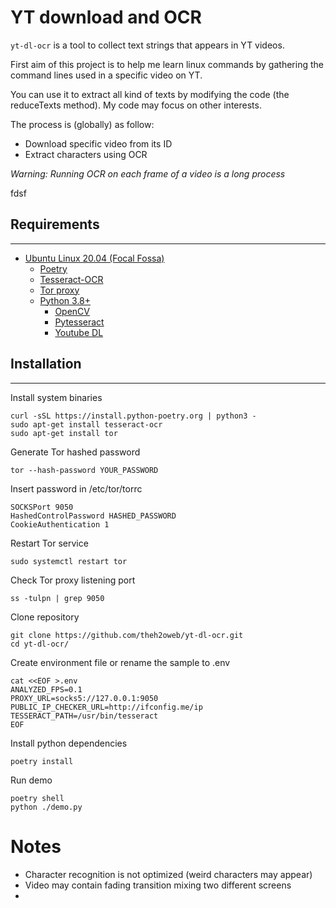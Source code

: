 # YT download and OCR

`yt-dl-ocr` is a tool to collect text strings that appears in YT videos.

First aim of this project is to help me learn linux commands by gathering the command lines used in a specific video on YT.

You can use it to extract all kind of texts by modifying the code (the reduceTexts method). My code may focus on other interests.

The process is (globally) as follow:
- Download specific video from its ID
- Extract characters using OCR

*Warning: Running OCR on each frame of a video is a long process*

fdsf


## Requirements
---

- [Ubuntu Linux 20.04 (Focal Fossa)](https://releases.ubuntu.com/20.04/)
  - [Poetry](https://python-poetry.org/)
  - [Tesseract-OCR](https://github.com/tesseract-ocr/tesseract)
  - [Tor proxy](https://linuxconfig.org/install-tor-proxy-on-ubuntu-20-04-linux)
  - [Python 3.8+](https://www.python.org/)
    - [OpenCV](https://pypi.org/project/opencv-python-headless/)
    - [Pytesseract](https://pypi.org/project/pytesseract/)
    - [Youtube DL](https://pypi.org/project/youtube_dl/)

## Installation
---

Install system binaries
```shell
curl -sSL https://install.python-poetry.org | python3 -
sudo apt-get install tesseract-ocr
sudo apt-get install tor
```

Generate Tor hashed password
```shell
tor --hash-password YOUR_PASSWORD
```

Insert password in /etc/tor/torrc
```shell
SOCKSPort 9050
HashedControlPassword HASHED_PASSWORD
CookieAuthentication 1
```

Restart Tor service
```shell
sudo systemctl restart tor
```

Check Tor proxy listening port
```shell
ss -tulpn | grep 9050
```

Clone repository
```shell
git clone https://github.com/theh2oweb/yt-dl-ocr.git
cd yt-dl-ocr/
```

Create environment file or rename the sample to .env
```shell
cat <<EOF >.env
ANALYZED_FPS=0.1
PROXY_URL=socks5://127.0.0.1:9050
PUBLIC_IP_CHECKER_URL=http://ifconfig.me/ip
TESSERACT_PATH=/usr/bin/tesseract
EOF
```

Install python dependencies
```shell
poetry install
```

Run demo
```shell
poetry shell
python ./demo.py
```

# Notes
- Character recognition is not optimized (weird characters may appear)
- Video may contain fading transition mixing two different screens
- 